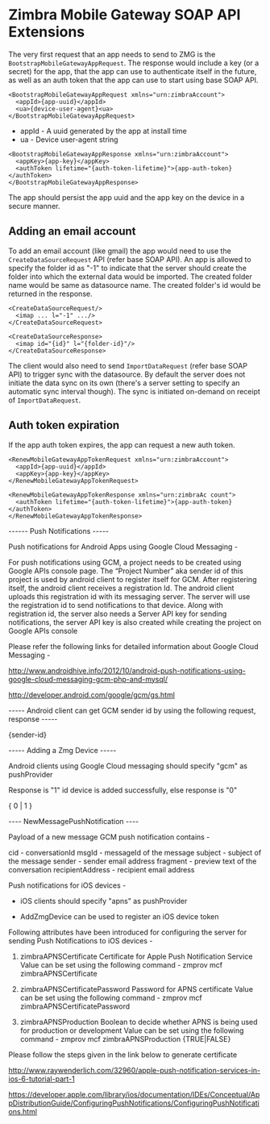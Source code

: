 Zimbra Mobile Gateway SOAP API Extensions
=========================================

The very first request that an app needs to send to ZMG is the `BootstrapMobileGatewayAppRequest`.
The response would include a key (or a secret) for the app, that the app can use to authenticate itself in the future,
as well as an auth token that the app can use to start using base SOAP API.

````
<BootstrapMobileGatewayAppRequest xmlns="urn:zimbraAccount">
  <appId>{app-uuid}</appId>
  <ua>{device-user-agent}<ua>
</BootstrapMobileGatewayAppRequest>
````

  - appId - A uuid generated by the app at install time
  - ua    - Device user-agent string

````
<BootstrapMobileGatewayAppResponse xmlns="urn:zimbraAccount">
  <appKey>{app-key}</appKey>
  <authToken lifetime="{auth-token-lifetime}">{app-auth-token}</authToken>
</BootstrapMobileGatewayAppResponse>
````

The app should persist the app uuid and the app key on the device in a secure manner.

Adding an email account
-----------------------

To add an email account (like gmail) the app would need to use the `CreateDataSourceRequest` API (refer base SOAP API).
An app is allowed to specify the folder id as "-1" to indicate that the server should create the folder into which
the external data would be imported. The created folder name would be same as datasource name. The created folder's id
would be returned in the response.

````
<CreateDataSourceRequest/>
  <imap ... l="-1" .../>
</CreateDataSourceRequest>

<CreateDataSourceResponse>
  <imap id="{id}" l="{folder-id}"/>
</CreateDataSourceResponse>
````

The client would also need to send `ImportDataRequest` (refer base SOAP API) to trigger sync with the datasource.
By default the server does not initiate the data sync on its own (there's a server setting to specify an automatic
sync interval though). The sync is initiated on-demand on receipt of `ImportDataRequest`.

Auth token expiration
---------------------

If the app auth token expires, the app can request a new auth token.

````
<RenewMobileGatewayAppTokenRequest xmlns="urn:zimbraAccount">
  <appId>{app-uuid}</appId>
  <appKey>{app-key}</appKey>
</RenewMobileGatewayAppTokenRequest>

<RenewMobileGatewayAppTokenResponse xmlns="urn:zimbraAc count">
  <authToken lifetime="{auth-token-lifetime}">{app-auth-token}</authToken>
</RenewMobileGatewayAppTokenResponse>
````

------ Push Notifications ----- 

Push notifications for Android Apps using Google Cloud Messaging - 

For push notifications using GCM, a project needs to be created using Google APIs console page. 
The “Project Number” aka sender id of this project is used by android client to register itself 
for GCM. After registering itself, the android client receives a registration Id. 
The android client uploads this registration id with its messaging server. The server will use 
the registration id to send notifications to that device. Along with registration id, the server also needs a 
Server API key for sending notifications, the server API key is also created while creating the project 
on Google APIs console

Please refer the following links for detailed information about Google Cloud Messaging - 

http://www.androidhive.info/2012/10/android-push-notifications-using-google-cloud-messaging-gcm-php-and-mysql/

http://developer.android.com/google/gcm/gs.html

----- Android client can get GCM sender id by using the following request, response ----- 

<GetGcmSenderIdRequest xmlns="urn:zimbraAccount">
</GetGcmSenderIdRequest>

<GetGcmSenderIdResponse xmlns="urn:zimbraAccount">
  <gcmSenderId>{sender-id}<gcmSenderId/>
</GetGcmSenderIdResponse>

----- Adding a Zmg Device -----

Android clients using Google Cloud messaging should specify "gcm" as pushProvider

<AddZmgDeviceRequest xmlns="urn:zimbraAccount">
  <zmgDevice deviceId={deviceId} registrationId={registrationId} pushProvider=gcm>
  </zmgDevice>
</AddZmgDeviceRequest>

Response is "1" id device is added successfully, else response is "0"

<AddZmgDeviceResponse xmlns="urn:zimbraAccount">
  <success>{ 0 | 1 }</success>
</AddZmgDeviceResponse>


---- NewMessagePushNotification ----

Payload of a new message GCM push notification contains -

cid  - conversationId
msgId - messageId of the message
subject - subject of the message
sender - sender email address
fragment - preview text of the conversation
recipientAddress - recipient email address

Push notifications for iOS devices -

- iOS clients should specify "apns" as pushProvider

- AddZmgDevice can be used to register an iOS device token

<AddZmgDeviceRequest xmlns="urn:zimbraAccount">
  <zmgDevice deviceId={deviceId} registrationId={device-token} pushProvider="apns">
  </zmgDevice>
</AddZmgDeviceRequest>

Following attributes have been introduced for configuring the server for sending Push Notifications to
iOS devices -

  1. zimbraAPNSCertificate
    Certificate for Apple Push Notification Service
    Value can be set using the following command - 
    zmprov mcf zimbraAPNSCertificate <path-of-p12-file>

  2. zimbraAPNSCertificatePassword
    Password for APNS certificate
    Value can be set using the following command - 
    zmprov mcf zimbraAPNSCertificatePassword <password>

  3. zimbraAPNSProduction
    Boolean to decide whether APNS is being used for production or development
    Value can be set using the following command - 
    zmprov mcf zimbraAPNSProduction {TRUE|FALSE}

Please follow the steps given in the link below to generate certificate

http://www.raywenderlich.com/32960/apple-push-notification-services-in-ios-6-tutorial-part-1

https://developer.apple.com/library/ios/documentation/IDEs/Conceptual/AppDistributionGuide/ConfiguringPushNotifications/ConfiguringPushNotifications.html
